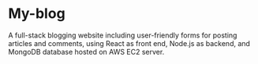 # My-blog

A full-stack blogging website including user-friendly forms for posting articles and comments, using React as front end, Node.js as backend, and MongoDB database hosted on AWS EC2 server.
